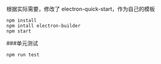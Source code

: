 根据实际需要，修改了 electron-quick-start，作为自己的模板

```shell
npm install
npm intall electron-builder
npm start
```

###单元测试

```shell
npm run test
```
